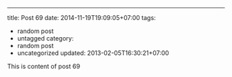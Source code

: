 ---
title: Post 69
date: 2014-11-19T19:09:05+07:00
tags:
  - random post
  - untagged
category:
  - random post
  - uncategorized
updated: 2013-02-05T16:30:21+07:00

This is content of post 69